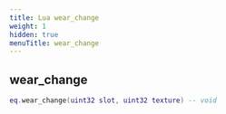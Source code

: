 ```yaml
---
title: Lua wear_change
weight: 1
hidden: true
menuTitle: wear_change
---
```

## wear_change
```lua
eq.wear_change(uint32 slot, uint32 texture) -- void
```